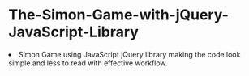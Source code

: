 # The-Simon-Game-with-jQuery-JavaScript-Library

<li>Simon Game using JavaScript jQuery library making the code look simple and less to read with effective workflow.</li>
